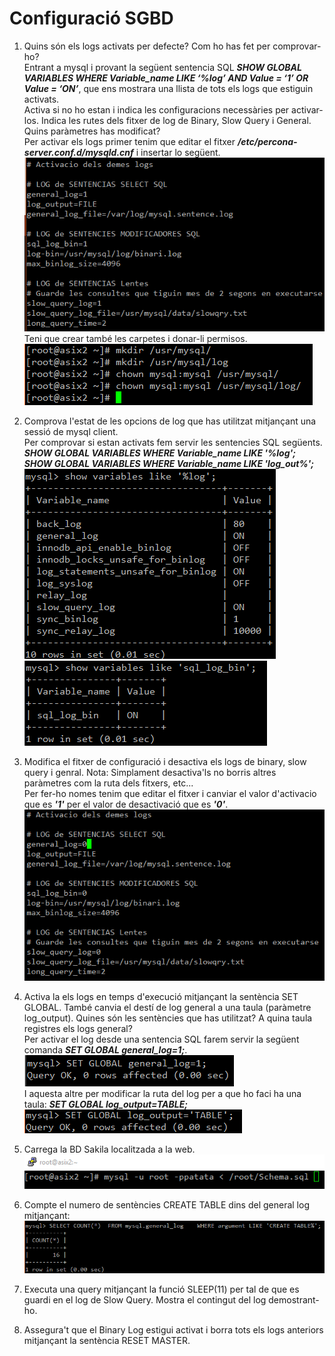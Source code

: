 # Configuració SGBD

1. Quins són els logs activats per defecte? Com ho has fet per comprovar-ho? </br>
Entrant a mysql i provant la següent sentencia SQL <b><i>SHOW GLOBAL VARIABLES WHERE Variable_name LIKE ‘%log’ AND Value = ‘1’ OR Value = ‘ON’</i></b>, que ens mostrara una llista de tots els logs que estiguin activats. </br>
Activa si no ho estan i indica les configuracions necessàries per activar-los. Indica les rutes dels fitxer de log de Binary, Slow Query i General. Quins paràmetres has modificat? </br>
Per activar els logs primer tenim que editar el fitxer  <b><i>/etc/percona-server.conf.d/mysqld.cnf</i></b> i insertar lo següent. </br>
![alt text](img/Screenshot_4.png) </br>
Teni que crear també les carpetes i donar-li permisos. </br>
![alt text](img/Screenshot_3.png) </br>

2. Comprova l'estat de les opcions de log que has utilitzat mitjançant una sessió de mysql client. </br>
Per comprovar si estan activats fem servir les sentencies SQL següents. <b><i>SHOW GLOBAL VARIABLES WHERE Variable_name LIKE '%log'; SHOW GLOBAL VARIABLES WHERE Variable_name LIKE 'log_out%';</i></b> </br>
![alt text](img/Screenshot_N.png) </br>
![alt text](img/Screenshot_N4.png) </br>

3. Modifica el fitxer de configuració i desactiva els logs de binary, slow query i genral. Nota: Simplament desactiva'ls no borris altres paràmetres com la ruta dels fitxers, etc... </br>
Per fer-ho nomes tenim que editar el fitxer i canviar el valor d'activacio que es <b><i>'1'</i></b> per el valor de desactivació que es <b><i>'0'</i></b>. </br>
![alt text](img/Screenshot_N2.png) </br>

4. Activa la els logs en temps d'execució mitjançant la sentència SET GLOBAL. També canvia el destí de log general a una taula (paràmetre log_output). Quines són les sentències que has utilitzat? A quina taula registres els logs general? </br>
Per activar el log desde una sentencia SQL farem servir la següent comanda <b><i>SET GLOBAL general_log=1;</i></b>. </br>
![alt text](img/Screenshot_N3.png) </br>
I aquesta altre per modificar la ruta del log per a que ho faci ha una taula: <b><i>SET GLOBAL log_output=TABLE;</i></b>
![alt text](img/Screenshot_N5.png) </br>

5. Carrega la BD Sakila localitzada a la web. </br>
![alt text](img/Screenshot_1.png) </br>

6. Compte el numero de sentències CREATE TABLE dins del general log mitjançant: </br>
![alt text](img/Screenshot_N6.png) </br>

7. Executa una query mitjançant la funció SLEEP(11) per tal de que es guardi en el log de Slow Query. Mostra el contingut del log demostrant-ho. </br>

8. Assegura't que el Binary Log estigui activat i borra tots els logs anteriors mitjançant la sentència RESET MASTER. </br>
